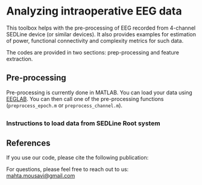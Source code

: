 # Analyzing intraoperative EEG data
This toolbox helps with the pre-processing of EEG recorded from 4-channel SEDLine device (or similar devices). It also provides examples for estimation of power, functional connectivity and complexity metrics for such data. 

The codes are provided in two sections: prep-processing and feature extraction. 

## Pre-processing

Pre-processing is currently done in MATLAB. You can load your data using [EEGLAB](https://sccn.ucsd.edu/eeglab/). You can then call one of the pre-processing functions (`preprocess_epoch.m` or `preprocess_channel.m`). 


##  

### Instructions to load data from SEDLine Root system


## References 

If you use our code, please cite the following publication:

For questions, please feel free to reach out to us: mahta.mousavi@gmail.com 
